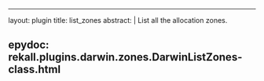 
---
layout: plugin
title: list_zones
abstract: |
    List all the allocation zones.

epydoc: rekall.plugins.darwin.zones.DarwinListZones-class.html
---
